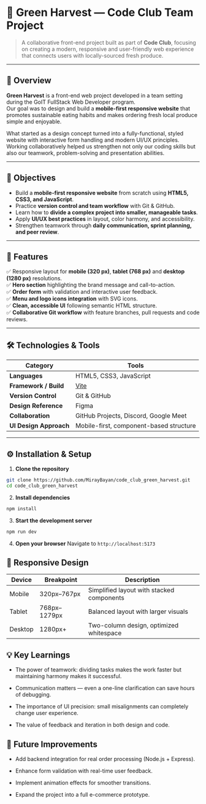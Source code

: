 # 🥕 Green Harvest — Code Club Team Project  

> A collaborative front-end project built as part of **Code Club**, focusing on creating a modern, responsive and user-friendly web experience that connects users with locally-sourced fresh produce.

---

## 🌱 Overview  

**Green Harvest** is a front-end web project developed in a team setting during the GoIT FullStack Web Developer program.  
Our goal was to design and build a **mobile-first responsive website** that promotes sustainable eating habits and makes ordering fresh local produce simple and enjoyable.  

What started as a design concept turned into a fully-functional, styled website with interactive form handling and modern UI/UX principles.  
Working collaboratively helped us strengthen not only our coding skills but also our teamwork, problem-solving and presentation abilities.  

---

## 🎯 Objectives  

- Build a **mobile-first responsive website** from scratch using **HTML5, CSS3, and JavaScript**.  
- Practice **version control and team workflow** with Git & GitHub.  
- Learn how to **divide a complex project into smaller, manageable tasks**.  
- Apply **UI/UX best practices** in layout, color harmony, and accessibility.  
- Strengthen teamwork through **daily communication, sprint planning, and peer review**.  

---

## 🧩 Features  

✅ Responsive layout for **mobile (320 px)**, **tablet (768 px)** and **desktop (1280 px)** resolutions.  
✅ **Hero section** highlighting the brand message and call-to-action.  
✅ **Order form** with validation and interactive user feedback.  
✅ **Menu and logo icons integration** with SVG icons.  
✅ **Clean, accessible UI** following semantic HTML structure.  
✅ **Collaborative Git workflow** with feature branches, pull requests and code reviews.  

---

## 🛠️ Technologies & Tools  

| Category | Tools |
|-----------|--------|
| **Languages** | HTML5, CSS3, JavaScript |
| **Framework / Build** | [Vite](https://vitejs.dev/) |
| **Version Control** | Git & GitHub |
| **Design Reference** | Figma |
| **Collaboration** | GitHub Projects, Discord, Google Meet |
| **UI Design Approach** | Mobile-first, component-based structure |

---

## ⚙️ Installation & Setup  

1. **Clone the repository**
```bash
git clone https://github.com/MirayBayan/code_club_green_harvest.git
cd code_club_green_harvest
```
2. **Install dependencies**
```bash
npm install
```

3. **Start the development server**
```bash
npm run dev
```

4. **Open your browser**
Navigate to `http://localhost:5173`

## 📱 Responsive Design
| Device  | Breakpoint   | Description                                |
| ------- | ------------ | ------------------------------------------ |
| Mobile  |	320px–767px  |	Simplified layout with stacked components |
| Tablet  |	768px–1279px |	Balanced layout with larger visuals       |
| Desktop |	1280px+      |	Two-column design, optimized whitespace   |

## 💡 Key Learnings

- The power of teamwork: dividing tasks makes the work faster but maintaining harmony makes it successful.

- Communication matters — even a one-line clarification can save hours of debugging.

- The importance of UI precision: small misalignments can completely change user experience.

- The value of feedback and iteration in both design and code.

## 🚀 Future Improvements

- Add backend integration for real order processing (Node.js + Express).

- Enhance form validation with real-time user feedback.

- Implement animation effects for smoother transitions.

- Expand the project into a full e-commerce prototype.
